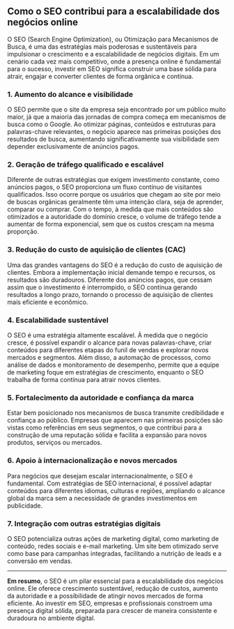 ## Como o SEO contribui para a escalabilidade dos negócios online

O SEO (Search Engine Optimization), ou Otimização para Mecanismos de Busca, é uma das estratégias mais poderosas e sustentáveis para impulsionar o crescimento e a escalabilidade de negócios digitais. Em um cenário cada vez mais competitivo, onde a presença online é fundamental para o sucesso, investir em SEO significa construir uma base sólida para atrair, engajar e converter clientes de forma orgânica e contínua.

### 1. **Aumento do alcance e visibilidade**

O SEO permite que o site da empresa seja encontrado por um público muito maior, já que a maioria das jornadas de compra começa em mecanismos de busca como o Google. Ao otimizar páginas, conteúdos e estruturas para palavras-chave relevantes, o negócio aparece nas primeiras posições dos resultados de busca, aumentando significativamente sua visibilidade sem depender exclusivamente de anúncios pagos.

### 2. **Geração de tráfego qualificado e escalável**

Diferente de outras estratégias que exigem investimento constante, como anúncios pagos, o SEO proporciona um fluxo contínuo de visitantes qualificados. Isso ocorre porque os usuários que chegam ao site por meio de buscas orgânicas geralmente têm uma intenção clara, seja de aprender, comparar ou comprar. Com o tempo, à medida que mais conteúdos são otimizados e a autoridade do domínio cresce, o volume de tráfego tende a aumentar de forma exponencial, sem que os custos cresçam na mesma proporção.

### 3. **Redução do custo de aquisição de clientes (CAC)**

Uma das grandes vantagens do SEO é a redução do custo de aquisição de clientes. Embora a implementação inicial demande tempo e recursos, os resultados são duradouros. Diferente dos anúncios pagos, que cessam assim que o investimento é interrompido, o SEO continua gerando resultados a longo prazo, tornando o processo de aquisição de clientes mais eficiente e econômico.

### 4. **Escalabilidade sustentável**

O SEO é uma estratégia altamente escalável. À medida que o negócio cresce, é possível expandir o alcance para novas palavras-chave, criar conteúdos para diferentes etapas do funil de vendas e explorar novos mercados e segmentos. Além disso, a automação de processos, como análise de dados e monitoramento de desempenho, permite que a equipe de marketing foque em estratégias de crescimento, enquanto o SEO trabalha de forma contínua para atrair novos clientes.

### 5. **Fortalecimento da autoridade e confiança da marca**

Estar bem posicionado nos mecanismos de busca transmite credibilidade e confiança ao público. Empresas que aparecem nas primeiras posições são vistas como referências em seus segmentos, o que contribui para a construção de uma reputação sólida e facilita a expansão para novos produtos, serviços ou mercados.

### 6. **Apoio à internacionalização e novos mercados**

Para negócios que desejam escalar internacionalmente, o SEO é fundamental. Com estratégias de SEO internacional, é possível adaptar conteúdos para diferentes idiomas, culturas e regiões, ampliando o alcance global da marca sem a necessidade de grandes investimentos em publicidade.

### 7. **Integração com outras estratégias digitais**

O SEO potencializa outras ações de marketing digital, como marketing de conteúdo, redes sociais e e-mail marketing. Um site bem otimizado serve como base para campanhas integradas, facilitando a nutrição de leads e a conversão em vendas.

---

**Em resumo**, o SEO é um pilar essencial para a escalabilidade dos negócios online. Ele oferece crescimento sustentável, redução de custos, aumento da autoridade e a possibilidade de atingir novos mercados de forma eficiente. Ao investir em SEO, empresas e profissionais constroem uma presença digital sólida, preparada para crescer de maneira consistente e duradoura no ambiente digital.